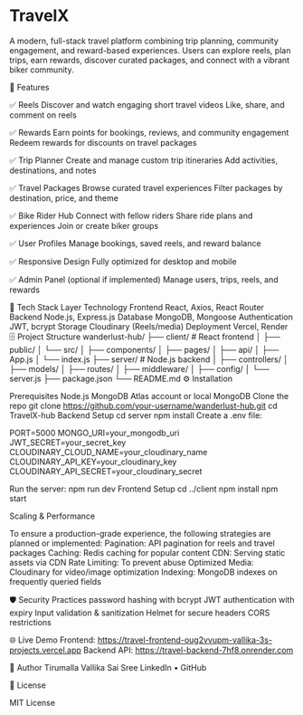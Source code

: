# TravelX
A modern, full-stack travel platform combining trip planning, community engagement, and reward-based experiences. Users can explore reels, plan trips, earn rewards, discover curated packages, and connect with a vibrant biker community.

🌟 Features

✅ Reels
Discover and watch engaging short travel videos
Like, share, and comment on reels

✅ Rewards
Earn points for bookings, reviews, and community engagement
Redeem rewards for discounts on travel packages

✅ Trip Planner
Create and manage custom trip itineraries
Add activities, destinations, and notes

✅ Travel Packages
Browse curated travel experiences
Filter packages by destination, price, and theme

✅ Bike Rider Hub
Connect with fellow riders
Share ride plans and experiences
Join or create biker groups

✅ User Profiles
Manage bookings, saved reels, and reward balance

✅ Responsive Design
Fully optimized for desktop and mobile

✅ Admin Panel (optional if implemented)
Manage users, trips, reels, and rewards

🚀 Tech Stack
Layer	Technology
Frontend	React, Axios, React Router
Backend	Node.js, Express.js
Database	MongoDB, Mongoose
Authentication	JWT, bcrypt
Storage	Cloudinary (Reels/media)
Deployment	Vercel, Render
🗄️ Project Structure
wanderlust-hub/
├── client/           # React frontend
│   ├── public/
│   └── src/
│       ├── components/
│       ├── pages/
│       ├── api/
│       ├── App.js
│       └── index.js
├── server/           # Node.js backend
│   ├── controllers/
│   ├── models/
│   ├── routes/
│   ├── middleware/
│   ├── config/
│   └── server.js
├── package.json
└── README.md
⚙️ Installation

Prerequisites
Node.js
MongoDB Atlas account or local MongoDB
Clone the repo
git clone https://github.com/your-username/wanderlust-hub.git
cd TravelX-hub
Backend Setup
cd server
npm install
Create a .env file:

PORT=5000
MONGO_URI=your_mongodb_uri
JWT_SECRET=your_secret_key
CLOUDINARY_CLOUD_NAME=your_cloudinary_name
CLOUDINARY_API_KEY=your_cloudinary_key
CLOUDINARY_API_SECRET=your_cloudinary_secret

Run the server:
npm run dev
Frontend Setup
cd ../client
npm install
npm start

Scaling & Performance

To ensure a production-grade experience, the following strategies are planned or implemented:
Pagination: API pagination for reels and travel packages
Caching: Redis caching for popular content
CDN: Serving static assets via CDN
Rate Limiting: To prevent abuse
Optimized Media: Cloudinary for video/image optimization
Indexing: MongoDB indexes on frequently queried fields

🛡️ Security Practices
password hashing with bcrypt
JWT authentication with expiry
Input validation & sanitization
Helmet for secure headers
CORS restrictions

🌐 Live Demo
Frontend: https://travel-frontend-oug2vvupm-vallika-3s-projects.vercel.app
Backend API: https://travel-backend-7hf8.onrender.com

👤 Author
Tirumalla Vallika Sai Sree
LinkedIn • GitHub

📄 License

MIT License
